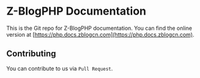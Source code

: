 # Z-BlogPHP Documentation

This is the Git repo for Z-BlogPHP documentation. You can find the online version at [https://php.docs.zblogcn.com](https://php.docs.zblogcn.com).

## Contributing

You can contribute to us via `Pull Request`.
